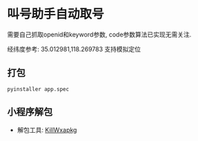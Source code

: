 # 叫号助手自动取号

需要自己抓取openid和keyword参数, code参数算法已实现无需关注.   

经纬度参考: 35.012981,118.269783 支持模拟定位

## 打包
```shell
pyinstaller app.spec
```

## 小程序解包
- 解包工具: [KillWxapkg](https://github.com/Ackites/KillWxapkg)